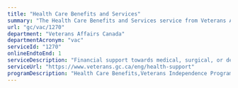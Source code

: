 ```yaml
---
title: "Health Care Benefits and Services"
summary: "The Health Care Benefits and Services service from Veterans Affairs Canada is available end-to-end online, according to the GC Service Inventory."
url: "gc/vac/1270"
department: "Veterans Affairs Canada"
departmentAcronym: "vac"
serviceId: "1270"
onlineEndtoEnd: 1
serviceDescription: "Financial support towards medical, surgical, or dental examinations or treatment; surgical or prosthetic devices and aids and their maintenance; home adaptations to accommodate the use of devices or aids; preventive health care; pharmaceuticals; and travel and other expenses incurred to access these benefits"
serviceUrl: "https://www.veterans.gc.ca/eng/health-support"
programDescription: "Health Care Benefits,Veterans Independence Program,War Veterans Allowance"
---
```

